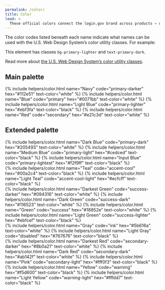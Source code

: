```yaml
---
permalink: /color/
title: Color
lead: >
  These official colors connect the login.gov brand across products — use them when possible.
---
```


The color codes listed beneath each name indicate what names can be used with the U.S. Web Design System’s color utility classes. For example:

<div class="bg-primary-lighter text-primary-dark padding-1 maxw-tablet">
  This element has classes <code>bg-primary-lighter</code> and <code>text-primary-dark</code>.
</div>

Read more about <a href="https://v2.designsystem.digital.gov/utilities/color/" target="_blank">the U.S. Web Design System’s color utility classes</a>.

## Main palette

<div class="grid-row grid-gap">
  {% include helpers/color.html
    name="Navy"
    code="primary-darker"
    hex="#112e51"
    text-color="white"
  %}
  {% include helpers/color.html
    name="Blue"
    code="primary"
    hex="#0071bb"
    text-color="white"
  %}
  {% include helpers/color.html
    name="Light Blue"
    code="primary-lighter"
    hex="#ebf3fa"
    text-color="black"
  %}
  {% include helpers/color.html
    name="Red"
    code="secondary"
    hex="#e21c3d"
    text-color="white"
  %}
</div>

## Extended palette

<div class="grid-row grid-gap">
  <div class="grid-row tablet:grid-col">
    {% include helpers/color.html
      name="Dark Blue"
      code="primary-dark"
      hex="#205493"
      text-color="white"
    %}
    {% include helpers/color.html
      name="Medium Blue"
      code="primary-light"
      hex="#cedced"
      text-color="black"
    %}
    {% include helpers/color.html
      name="Input Blue"
      code="primary-lightest"
      hex="#f2f9ff"
      text-color="black"
    %}
  </div>
  <div class="grid-row tablet:grid-col">
    {% include helpers/color.html
      name="Teal"
      code="accent-cool"
      hex="#00a2c4"
      text-color="black"
    %}
    {% include helpers/color.html
      name="Light Teal"
      code="accent-cool-light"
      hex="#ecfcff"
      text-color="black"
    %}
  </div>
</div>

<div class="grid-row grid-gap">
  <div class="grid-row tablet:grid-col">
    {% include helpers/color.html
      name="Darkest Green"
      code="success-darker"
      hex="#094316"
      text-color="white"
    %}
    {% include helpers/color.html
      name="Dark Green"
      code="success-dark"
      hex="#116523"
      text-color="white"
    %}
    {% include helpers/color.html
      name="Green"
      code="success"
      hex="#18852e"
      text-color="white"
    %}
    {% include helpers/color.html
      name="Light Green"
      code="success-lighter"
      hex="#ebfcef"
      text-color="black"
    %}
  </div>
  <div class="grid-row tablet:grid-col">
    {% include helpers/color.html
      name="Gray"
      code="ink"
      hex="#5b616a"
      text-color="white"
    %}
    {% include helpers/color.html
      name="Light Gray"
      code="disabled"
      hex="#767676"
      text-color="black"
    %}
  </div>
</div>

<div class="grid-row grid-gap">
  <div class="grid-row tablet:grid-col">
    {% include helpers/color.html
      name="Darkest Red"
      code="secondary-darker"
      hex="#8b0a21"
      text-color="white"
    %}
    {% include helpers/color.html
      name="Dark Red"
      code="secondary-dark"
      hex="#ab142f"
      text-color="white"
    %}
    {% include helpers/color.html
      name="Pink"
      code="secondary-light"
      hex="#fff0f3"
      text-color="black"
    %}
  </div>
  <div class="grid-row tablet:grid-col">
    {% include helpers/color.html
      name="Yellow"
      code="warning"
      hex="#f5d600"
      text-color="black"
    %}
    {% include helpers/color.html
      name="Light Yellow"
      code="warning-light"
      hex="#fffdd7"
      text-color="black"
    %}
  </div>
</div>
